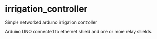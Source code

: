 # irrigation_controller
Simple networked arduino irrigation controller

Arduino UNO connected to ethernet shield and one or more relay shields.

